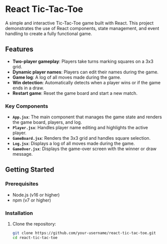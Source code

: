 # React Tic-Tac-Toe

A simple and interactive Tic-Tac-Toe game built with React. This project demonstrates the use of React components, state management, and event handling to create a fully functional game.

## Features

- **Two-player gameplay**: Players take turns marking squares on a 3x3 grid.
- **Dynamic player names**: Players can edit their names during the game.
- **Game log**: A log of all moves made during the game.
- **Win detection**: Automatically detects when a player wins or if the game ends in a draw.
- **Restart game**: Reset the game board and start a new match.


### Key Components

- **`App.jsx`**: The main component that manages the game state and renders the game board, players, and log.
- **`Player.jsx`**: Handles player name editing and highlights the active player.
- **`GameBoard.jsx`**: Renders the 3x3 grid and handles square selection.
- **`Log.jsx`**: Displays a log of all moves made during the game.
- **`GameOver.jsx`**: Displays the game-over screen with the winner or draw message.

## Getting Started

### Prerequisites

- Node.js (v16 or higher)
- npm (v7 or higher)

### Installation

1. Clone the repository:
   ```bash
   git clone https://github.com/your-username/react-tic-tac-toe.git
   cd react-tic-tac-toe
